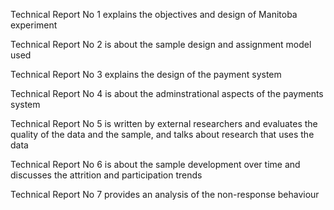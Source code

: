 Technical Report No 1 explains the objectives and design of Manitoba experiment 

Technical Report No 2 is about the sample design and assignment model used 

Technical Report No 3 explains the design of the payment system

Technical Report No 4 is about the adminstrational aspects of the payments system 

Technical Report No 5 is written by external researchers and evaluates the quality of the data and the sample, and talks about research that uses the data

Technical Report No 6 is about the sample development over time and discusses the attrition and participation trends 

Technical Report No 7 provides an analysis of the non-response behaviour 

